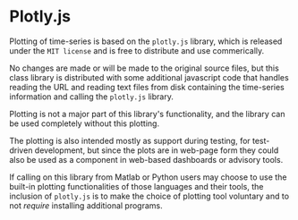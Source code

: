 # Plotly.js

Plotting of time-series is based on the ``plotly.js`` library, which is released under the ``MIT license``
and is free to distribute and use commerically.

No changes are made or will be made to the original source files, but this class
library is distributed with some additional javascript code that handles reading the URL and reading 
text files from disk containing the time-series information and calling the ``plotly.js`` library.

Plotting is not a major part of this library's functionality, and the library can be used completely without 
this plotting. 

The plotting is also intended mostly as support during testing, for test-driven development, but since the 
plots are in web-page form they could also be used as a component in web-based dashboards or advisory tools. 

If calling on this library from Matlab or Python users may choose to use the built-in plotting functionalities
of those languages and their tools, the inclusion of 
``plotly.js`` is to make the choice of plotting tool voluntary and to not *require* 
installing additional programs.